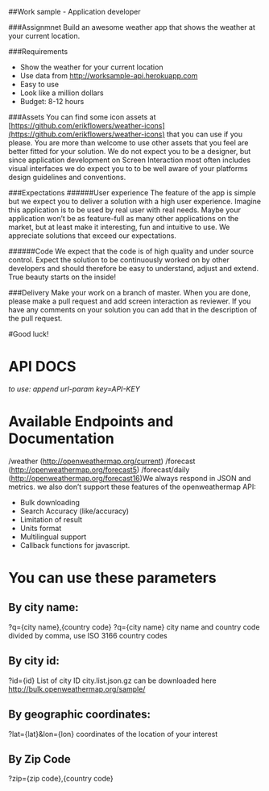 ##Work sample - Application developer


###Assignmnet
Build an awesome weather app that shows the weather at your current  location. 

###Requirements
- Show the weather for your current location
- Use data from http://worksample-api.herokuapp.com
- Easy to use
- Look like a million dollars
- Budget: 8-12 hours


###Assets
You can find some icon assets at [https://github.com/erikflowers/weather-icons](https://github.com/erikflowers/weather-icons) that you can use if you please. You are more than welcome to use other assets that you feel are better fitted for your solution. We do not expect you to be a designer, but since application development on Screen Interaction most often includes visual interfaces we do expect you to to be well aware of your platforms design guidelines and conventions. 

###Expectations 
######User experience
The feature of the app is simple but we expect you to deliver a solution with a high user experience. Imagine this application is to be used by real user with real needs. Maybe your application won’t be as feature-full as many other applications on the market, but at least make it interesting, fun and intuitive to use. We appreciate solutions that exceed our expectations.

######Code
We expect that the code is of high quality and under source control. Expect the solution to be continuously worked on by other developers and should therefore be easy to understand, adjust and extend. True beauty starts on the inside!

###Delivery
Make your work on a branch of master. When you are done, please make a pull request and add screen interaction as reviewer. If you have any comments on your solution you can add that in the description of the pull request.

#Good luck!


# API DOCS 
*to use: append url-param key=API-KEY*

# Available Endpoints and Documentation
/weather (http://openweathermap.org/current)
/forecast (http://openweathermap.org/forecast5)
/forecast/daily (http://openweathermap.org/forecast16)
​
We always respond in JSON and metrics.
we also don’t support these features of the openweathermap API:
- Bulk downloading
- Search Accuracy (like/accuracy)
- Limitation of result
- Units format
- Multilingual support
- Callback functions for javascript.
​
# You can use these parameters
## By city name:
?q={city name},{country code}
?q={city name}
city name and country code divided by comma, use ISO 3166 country codes
​
## By city id:
?id={id}
List of city ID city.list.json.gz can be downloaded here http://bulk.openweathermap.org/sample/
​
## By geographic coordinates:
?lat={lat}&lon={lon}
coordinates of the location of your interest
​
## By Zip Code
?zip={zip code},{country code}



